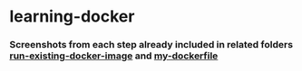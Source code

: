 # learning-docker

### Screenshots from each step already included in related folders [run-existing-docker-image](https://github.com/dzakwandaffar/learning-docker/tree/main/run-existing-docker-image) and [my-dockerfile](https://github.com/dzakwandaffar/learning-docker/tree/main/my-dockerfile)
